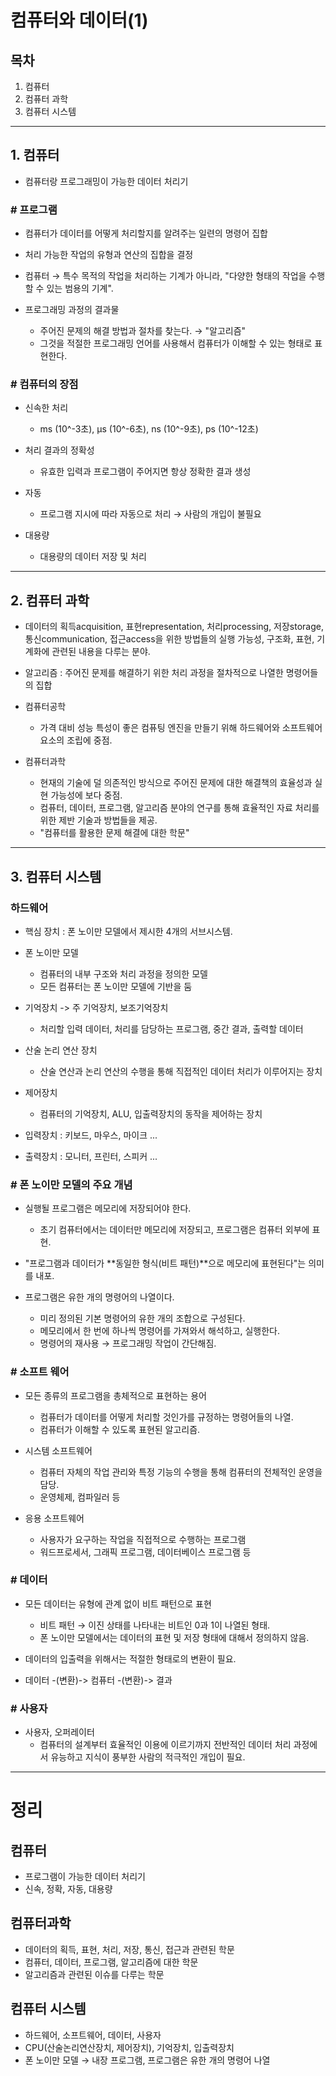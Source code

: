 # **컴퓨터와 데이터(1)**

## **목차**

1. 컴퓨터
2. 컴퓨터 과학
3. 컴퓨터 시스템

___

## **1. 컴퓨터**

- 컴퓨터랑 프로그래밍이 가능한 데이터 처리기

### **# 프로그램**
- 컴퓨터가 데이터를 어떻게 처리할지를 알려주는 일련의 명령어 집합
- 처리 가능한 작업의 유형과 연산의 집합을 결정
- 컴퓨터 → 특수 목적의 작업을 처리하는 기계가 아니라, "다양한 형태의 작업을 수행할 수 있는 범용의 기계".

- 프로그래밍 과정의 결과물
    - 주어진 문제의 해결 방법과 절차를 찾는다. → "알고리즘"
    - 그것을 적절한 프로그래밍 언어를 사용해서 컴퓨터가 이해할 수 있는 형태로 표현한다.

### **# 컴퓨터의 장점**

- 신속한 처리
    - ms (10^-3초), μs (10^-6초), ns (10^-9초), ps (10^-12초)

- 처리 결과의 정확성
    - 유효한 입력과 프로그램이 주어지면 항상 정확한 결과 생성

- 자동
    - 프로그램 지시에 따라 자동으로 처리 → 사람의 개입이 불필요

- 대용량
    - 대용량의 데이터 저장 및 처리

___

## **2. 컴퓨터 과학**

- 데이터의 획득acquisition, 표현representation, 처리processing, 저장storage, 통신communication,  접근access을 위한 방법들의 실행 가능성, 구조화, 표현, 기계화에 관련된 내용을 다루는 분야.

- 알고리즘 : 주어진 문제를 해결하기 위한 처리 과정을 절차적으로 나열한 명령어들의 집합

- 컴퓨터공학
    - 가격 대비 성능 특성이 좋은 컴퓨팅 엔진을 만들기 위해 하드웨어와 소프트웨어 요소의 조립에 중점.
- 컴퓨터과학
    - 현재의 기술에 덜 의존적인 방식으로 주어진 문제에 대한 해결책의 효율성과 실현 가능성에 보다 중점.
    - 컴퓨터, 데이터, 프로그램, 알고리즘 분야의 연구를 통해 효율적인 자료 처리를 위한 제반 기술과 방법들을 제공.
    - "컴퓨터를 활용한 문제 해결에 대한 학문"

___

## **3. 컴퓨터 시스템**

### **하드웨어**

- 핵심 장치 : 폰 노이만 모델에서 제시한 4개의 서브시스템.

- 폰 노이만 모델
    - 컴퓨터의 내부 구조와 처리 과정을 정의한 모델
    - 모든 컴퓨터는 폰 노이만 모델에 기반을 둠

- 기억장치 -> 주 기억장치, 보조기억장치
    - 처리할 입력 데이터, 처리를 담당하는 프로그램, 중간 결과, 출력할 데이터

- 산술 논리 연산 장치
    - 산술 연산과 논리 연산의 수행을 통해 직접적인 데이터 처리가 이루어지는 장치

- 제어장치
    - 컴퓨터의 기억장치, ALU, 입출력장치의 동작을 제어하는 장치

- 입력장치 : 키보드, 마우스, 마이크 ...
- 출력장치 : 모니터, 프린터, 스피커 ...

### **# 폰 노이만 모델의 주요 개념**

- 실행될 프로그램은 메모리에 저장되어야 한다.
    - 초기 컴퓨터에서는 데이터만 메모리에 저장되고, 프로그램은 컴퓨터 외부에 표현.

- "프로그램과 데이터가 **동일한 형식(비트 패턴)**으로 메모리에 표현된다"는 의미를 내포.

- 프로그램은 유한 개의 명령어의 나열이다.
    - 미리 정의된 기본 명령어의 유한 개의 조합으로 구성된다.
    - 메모리에서 한 번에 하나씩 명령어를 가져와서 해석하고, 실행한다.
    - 명령어의 재사용 → 프로그래밍 작업이 간단해짐.

### **# 소프트 웨어**

- 모든 종류의 프로그램을 총체적으로 표현하는 용어
    - 컴퓨터가 데이터를 어떻게 처리할 것인가를 규정하는 명령어들의 나열.
    - 컴퓨터가 이해할 수 있도록 표현된 알고리즘.

- 시스템 소프트웨어
    - 컴퓨터 자체의 작업 관리와 특정 기능의 수행을 통해 컴퓨터의 전체적인 운영을 담당.
    - 운영체제, 컴파일러 등

- 응용 소프트웨어
    - 사용자가 요구하는 작업을 직접적으로 수행하는 프로그램
    - 워드프로세서, 그래픽 프로그램, 데이터베이스 프로그램 등

### **# 데이터**

- 모든 데이터는 유형에 관계 없이 비트 패턴으로 표현
    - 비트 패턴 → 이진 상태를 나타내는 비트인 0과 1이 나열된 형태.
    - 폰 노이만 모델에서는 데이터의 표현 및 저장 형태에 대해서 정의하지 않음.

- 데이터의 입출력을 위해서는 적절한 형태로의 변환이 필요.
- 데이터 -(변환)-> 컴퓨터 -(변환)-> 결과

### **# 사용자**

- 사용자, 오퍼레이터
    - 컴퓨터의 설계부터 효율적인 이용에 이르기까지 전반적인 데이터 처리 과정에서 유능하고 지식이 풍부한 사람의 적극적인 개입이 필요.

___

# **정리**

## **컴퓨터**
- 프로그램이 가능한 데이터 처리기
- 신속, 정확, 자동, 대용량
## **컴퓨터과학**
- 데이터의 획득, 표현, 처리, 저장, 통신, 접근과 관련된 학문
- 컴퓨터, 데이터, 프로그램, 알고리즘에 대한 학문
- 알고리즘과 관련된 이슈를 다루는 학문
## **컴퓨터 시스템**
- 하드웨어, 소프트웨어, 데이터, 사용자
- CPU(산술논리연산장치, 제어장치), 기억장치, 입출력장치
- 폰 노이만 모델 → 내장 프로그램, 프로그램은 유한 개의 명령어 나열
